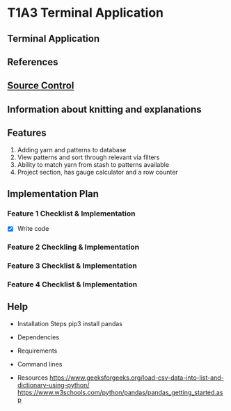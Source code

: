 # T1A3 Terminal Application

Terminal Application
---
## References

## [Source Control](/srcs/Control)

## Information about knitting and explanations

## Features

1. Adding yarn and patterns to database
2. View patterns and sort through relevant via filters
3. Ability to match yarn from stash to patterns available
4. Project section, has gauge calculator and a row counter

## Implementation Plan

### Feature 1 Checklist & Implementation
- [x] Write code 

### Feature 2 Checkling & Implementation

### Feature 3 Checklist & Implementation

### Feature 4 Checklist & Implementation

## Help
 - Installation Steps
 pip3 install pandas

 - Dependencies

 - Requirements

 - Command lines

 - Resources
 https://www.geeksforgeeks.org/load-csv-data-into-list-and-dictionary-using-python/
 https://www.w3schools.com/python/pandas/pandas_getting_started.asp
